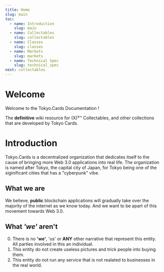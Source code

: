 ```yaml
---
title: Home
slug: main
toc:
  - name: Introduction
    slug: main 
  - name: Collectables 
    slug: collectables 
  - name: Classes 
    slug: classes 
  - name: Markets 
    slug: markets 
  - name: Technical Spec 
    slug: technical_spec 
next: collectables
---
```


# Welcome
Welcome to the Tokyo.Cards Documentation !

The __definitive__ wiki resource for (X)³™ Collectables, and other collections that are developed by Tokyo Cards.

# Introduction
Tokyo.Cards is a decentralized organization that dedicates itself to the cause of bringing more Web 3.0 applications into real life. The organization is named after Tokyo, the capital city of Japan, for Tokyo being one of the siginificant cities that has a "cyberpunk" vibe.

## What we are 
We believe, __public__ blockchain applications will gradually take over the majority of the internet as we know today. And we want to be apart of this movement towards Web 3.0.

## What _'we'_ aren't
0. There is no __'we'__, 'us' or __ANY__ other narrative that represent this entity. All parties involved in this an individual.
1. This entity do not create useless pictures and trick people into buying them.
2. This entity do not run any service that is not realated to businesses in the real world.
